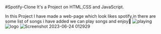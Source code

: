 #Spotify-Clone
It's a  Project on HTML,CSS and JavaScript.

In this Project I have made a web-page which look likes spotify,in there are some list of songs i have added we can play songs and enjoy🤩
![playing](https://github.com/HarshPrajapati25/Spotify-Clone/assets/124291081/83270a8f-8910-4697-80b0-9245b2872870)
![logo](https://github.com/HarshPrajapati25/Spotify-Clone/assets/124291081/55e0a8bf-f825-43b7-bfd8-e6c4a3ea2521)
![Screenshot 2023-06-24 012929](https://github.com/HarshPrajapati25/Spotify-Clone/assets/124291081/38d67eaf-5108-4bd9-8ad8-f0ad307c742e)
